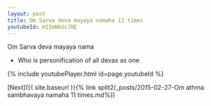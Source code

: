 ```yaml
---
layout: post
title: Om Sarva deva mayaya namaha 11 times
youtubeId: mIImNkUzJRE
---
```

 
 
Om Sarva deva mayaya nama 
 
 -  Who is personification of all devas as one 
 
  
 
  
 
 
 
 
 
 


{% include youtubePlayer.html id=page.youtubeId %}
 
[Next]({{ site.baseurl }}{% link  split2/_posts/2015-02-27-Om athma sambhavaya namaha 11 times.md%})
 
